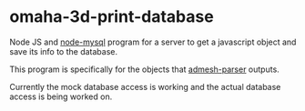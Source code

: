 omaha-3d-print-database
=======================
Node JS and [node-mysql](https://github.com/felixge/node-mysql "node-mysql") program for a server to get a javascript object and save its info to the database.

This program is specifically for the objects that [admesh-parser](https://github.com/coding-in-the-wild/admesh-parser "admesh-parser") outputs.

Currently the mock database access is working and the actual database access is being worked on.
